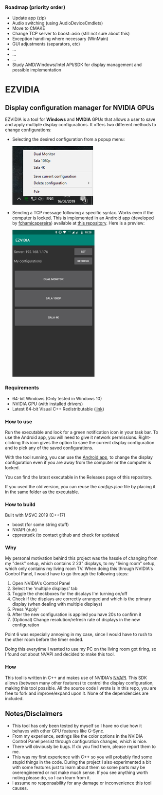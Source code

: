 ### Roadmap (priority order)
- Update app (zip)
- Audio switching (using AudioDeviceCmdlets)
- Move to CMAKE
- Change TCP server to boost::asio (still not sure about this)
- Exception handling where necessary (WinMain)
- GUI adjustments (separators, etc)
- ...
- ...
- ...
- Study AMD/Windows/Intel API/SDK for display management and possible implementation

# EZVIDIA
## Display configuration manager for NVIDIA GPUs

EZVIDIA is a tool for **Windows** and **NVIDIA** GPUs that allows a user to save and apply multiple display configurations. It offers two different methods to change configurations:
- Selecting the desired configuration from a popup menu:

	![Right-clicking the notification icon shows this menu](./menu.png)
- Sending a TCP message following a specific syntax. Works even if the computer is locked. This is implemented in an Android app (developed by [fchamicapereira](https://github.com/fchamicapereira)) available at [this repository](https://github.com/fchamicapereira/EZVIDIA_android_app). Here is a preview:

	<img src="./android.jpg" width="270">

### Requirements
- 64-bit Windows (Only tested in Windows 10)
- NVIDIA GPU (with installed drivers)
- Latest 64-bit Visual C++ Redistributable ([link](https://support.microsoft.com/en-us/help/2977003/the-latest-supported-visual-c-downloads))

### How to use
Run the executable and look for a green notification icon in your task bar. To use the Android app, you will need to give it network permissions. Right-clicking this icon gives the option to save the current display configuration and to pick any of the saved configurations.

With the tool running, you can use the [Android app](https://github.com/fchamicapereira/EZVIDIA_android_app), to change the display configuration even if you are away from the computer or the computer is locked.

You can find the latest executable in the Releases page of this repository.

If you used the old version, you can reuse the _configs.json_ file by placing it in the same folder as the executable.

### How to build
Built with MSVC 2019 (C++17)
- boost (for some string stuff)
- NVAPI (duh)
- cpprestsdk (to contact github and check for updates)

### Why
My personal motivation behind this project was the hassle of changing from my "desk" setup, which contains 2 23" displays, to my "living room" setup, which only contains my living room TV. When doing this through NVIDIA's Control Panel, I would have to go through the following steps:
1. Open NVIDIA's Control Panel
2. Select the 'multiple displays' tab
3. Toggle the checkboxes for the displays I'm turning on/off
4. Check if the displays are correctly arranged and which is the primary display (when dealing with multiple displays)
5. Press 'Apply'
6. After the new configuration is applied you have 20s to confirm it
7. (Optional) Change resolution/refresh rate of displays in the new configuration

Point 6 was especially annoying in my case, since I would have to rush to the other room before the timer ended.

Doing this everytime I wanted to use my PC on the living room got tiring, so I found out about NVAPI and decided to make this tool.

### How
This tool is written in C++ and makes use of NVIDIA's [NVAPI](https://developer.nvidia.com/nvapi). This SDK allows (between many other features) to control the display configuration, making this tool possible. All the source code I wrote is in this repo, you are free to fork and improve/expand upon it. None of the dependencies are included.

## Notes/Disclaimers
- This tool has only been tested by myself so I have no clue how it behaves with other GPU features like G-Sync.
- From my experience, settings like the color options in the NVIDIA Control Panel persist through configuration changes, which is nice.
- There will obviously be bugs. If do you find them, please report them to me.
- This was my first experience with C++ so you will probably find some stupid things in the code. During the project I also experimented a bit with some features just to learn about them so some parts may be overengineered or not make much sense. If you see anything worth noting please do, so I can learn from it.
- I assume no responsability for any damage or inconvenience this tool causes.
